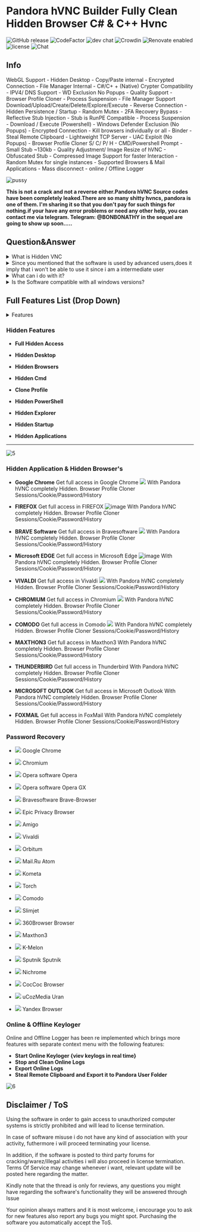# Pandora hVNC Builder Fully Clean Hidden Browser C# & C++ Hvnc
![GitHub release](https://img.shields.io/github/release/ppy/osu.svg)
![CodeFactor](https://www.codefactor.io/repository/github/ppy/osu/badge)
![dev chat](https://discordapp.com/api/guilds/188630481301012481/widget.png?style=shield)
![Crowdin](https://d322cqt584bo4o.cloudfront.net/osu-web/localized.svg)
![Renovate enabled](https://img.shields.io/badge/renovate-enabled-brightgreen.svg)
![license](https://img.shields.io/github/license/mashape/apistatus.svg)
![Chat](https://badges.gitter.im/awesome-twitter-bots/Lobby.svg)

## Info 
WebGL Support - Hidden Desktop - Copy/Paste internal - Encrypted Connection - File Manager Internal - C#/C+ + (Native) Crypter Compatibility - IPV4/ DNS Support - WD Exclusion No Popups - Quality Support - Browser Profile Cloner - Process Suspension - File Manager Support Download/Upload/Create/Delete/Explore/Execute - Reverse Connection - Hidden Persistence / Startup - Random Mutex - 2FA Recovery Bypass - Reflective Stub Injection - Stub is RunPE Compatible - Process Suspension - Download / Execute (Powershell) - Windows Defender Exclusion (No Popups) - Encrypted Connection - Kill browsers individually or all - Binder - Steal Remote Clipboard - Lightweight TCP Server - UAC Exploit (No Popups) - Browser Profile Cloner S/ C/ P/ H - CMD/Powershell Prompt - Small Stub ~130kb - Quality Adjustment/ Image Resize of hVNC - Obfuscated Stub - Compressed Image Support for faster Interaction - Random Mutex for single instances - Supported Browsers & Mail Applications - Mass disconnect - online / Offline Logger

![pussy](https://user-images.githubusercontent.com/106186548/170246684-b8e2db66-9b06-4836-aa03-97857aa01178.gif)



**This is not a crack and not a reverse either.Pandora hVNC Source codes have been completely leaked.There are so many shitty hvncs, pandora is one of them. I'm sharing it so that you don't pay for such things for nothing.if your have any error problems or need any other help, you can contact me via telegram. Telegram: @BONBONATHY  in the sequel are going to show up soon.....**
## Question&Answer
<details>
<summary>What is Hidden VNC</summary>
Hidden VNC is technique used by most advanced users, and by fark the most exiciting way to manage your Computer System hidden without interacting with the main desktop at all, simply because it creates a new hidden desktop.
  </details>

 <details>
<summary>Since you mentioned that the software is used by advanced users,does it imply that i won't be able to use it since i am a intermediate user </summary>
Absolutely not, the software is desinged for intermediate users as well allowing you with click of a button to manage your computer systems.
  </details>

<details>
<summary>What can i do with it?</summary>
Once the Hidden VNC is installed on your remote computer,you will be able to interact with it sliently without any pop ups.
  </details>

<details>
<summary>Is the Software compatible with all windows versions?</summary>
**Yes it is compatible with all Windows Versions 32/64 bit except Windows Xp and Vista.
  </details>


## Full Features List (Drop Down)
<details>
<summary>Features</summary>
  
- WebGL Support
  
- Hidden Desktop
  
- Copy/Paste internal
  
- Encrypted Connection
  
- File Manager Internal
  
- C#/C+ + (Native) Crypter Compatibility
  
- IPV4/ DNS Support
  
- WD Exclusion No Popups
  
- Quality Support
  
- Browser Profile Cloner
  
- Process Suspension
  
- File Manager Support Download/Upload/Create/Delete/Explore/Execute
  
- Reverse Connection
  
- Hidden Persistence / Startup
  
- Random Mutex
  
- 2FA Recovery Bypass
  
- Reflective Stub Injection
  
- Stub is RunPE Compatible
  
- Process Suspension
  
- Download / Execute (Powershell)
  
- Windows Defender Exclusion (No Popups)
  
- Encrypted Connection
  
- Kill browsers individually or all
  
- Binder
  
- Steal Remote Clipboard
  
- Lightweight TCP Server
  
- UAC Exploit (No Popups)
  
- Browser Profile Cloner S/ C/ P/ H
  
- CMD/Powershell Prompt
  
- Small Stub ~130kb
  
- Quality Adjustment/ Image Resize of hVNC
  
- Obfuscated Stub
  
- Compressed Image Support for faster Interaction
  
- Random Mutex for single instances
  
* Supported Browsers & Mail Applications
  
* Mass disconnect
  
* Online / Offline Logger
  
  </details>
  
### Hidden Features

 * **Full Hidden Access**
  
 * **Hidden Desktop**
  
 * **Hidden Browsers**

 * **Hidden Cmd**

 * **Clone Profile**

 * **Hidden PowerShell**

 * **Hidden Explorer**

 * **Hidden Startup**

 * **Hidden Applications**
***
![5](https://user-images.githubusercontent.com/106186548/170246840-9fad2f46-4262-426f-aa14-f9b186ec6514.PNG)

### Hidden Application & Hidden Browser's
- **Google Chrome** Get full access in Google Chrome ![](https://hiddenvnc.com/img/chrome-icon.png) With Pandora hVNC completely Hidden. Browser Profile Cloner Sessions/Cookie/Password/History

- **FIREFOX** Get full access in FIREFOX ![image](https://user-images.githubusercontent.com/106186548/170239551-a05b60f0-2a91-4b17-aeff-87d8cbad5d20.png)
 With Pandora hVNC completely Hidden. Browser Profile Cloner Sessions/Cookie/Password/History

- **BRAVE Software** Get full access in Bravesoftware ![](https://hiddenvnc.com/img/brave-icon.png) With Pandora hVNC completely Hidden. Browser Profile Cloner Sessions/Cookie/Password/History

- **Microsoft EDGE** Get full access in Microsoft Edge ![image](https://user-images.githubusercontent.com/106186548/170240454-e865762a-09df-44e6-92ad-f5c0fa3a5fa0.png) With Pandora hVNC completely Hidden. Browser Profile Cloner Sessions/Cookie/Password/History

- **VIVALDI** Get full access in Vivaldi ![](https://hiddenvnc.com/img/vivaldi-icon.png) With Pandora hVNC completely Hidden. Browser Profile Cloner Sessions/Cookie/Password/History

- **CHROMIUM** Get full access in Chromium ![](https://hiddenvnc.com/img/chromium-icon.png) With Pandora hVNC completely Hidden. Browser Profile Cloner Sessions/Cookie/Password/History

- **COMODO** Get full access in Comodo ![](https://hiddenvnc.com/img/comodo-icon.png) With Pandora hVNC completely Hidden. Browser Profile Cloner Sessions/Cookie/Password/History

- **MAXTHON3** Get full access in Maxthon3 With Pandora hVNC completely Hidden. Browser Profile Cloner Sessions/Cookie/Password/History

- **THUNDERBIRD** Get full access in Thunderbird With Pandora hVNC completely Hidden. Browser Profile Cloner Sessions/Cookie/Password/History

- **MICROSOFT OUTLOOK** Get full access in Microsoft Outlook With Pandora hVNC completely Hidden. Browser Profile Cloner Sessions/Cookie/Password/History

- **FOXMAIL** Get full access in FoxMail With Pandora hVNC completely Hidden. Browser Profile Cloner Sessions/Cookie/Password/History


### Password Recovery
-   ![](https://hiddenvnc.com/img/chrome-icon.png)  Google Chrome
-   ![](https://hiddenvnc.com/img/chromium-icon.png)  Chromium
-   ![](https://hiddenvnc.com/img/opera-icon.png)  Opera software Opera
-   ![](https://hiddenvnc.com/img/opera-gx-icon.png)  Opera software Opera GX
-   ![](https://hiddenvnc.com/img/brave-icon.png)  Bravesoftware Brave-Browser
-   ![](https://hiddenvnc.com/img/epic-privacy-browser-icon.png)  Epic Privacy Browser
-   ![](https://hiddenvnc.com/img/amigo-icon.png)  Amigo
-   ![](https://hiddenvnc.com/img/vivaldi-icon.png)  Vivaldi

-   ![](https://hiddenvnc.com/img/orbitum-icon.png)  Orbitum
-   ![](https://hiddenvnc.com/img/mail-ru-atom-icon.png)  Mail.Ru Atom
-   ![](https://hiddenvnc.com/img/kometa-icon.png)  Kometa
-   ![](https://hiddenvnc.com/img/torch-icon.png)  Torch
-   ![](https://hiddenvnc.com/img/comodo-icon.png)  Comodo
-   ![](https://hiddenvnc.com/img/slimjet-icon.png)  Slimjet
-   ![](https://hiddenvnc.com/img/360browser-icon.png)  360Browser Browser

-   ![](https://hiddenvnc.com/img/maxthon-icon.png)  Maxthon3
-   ![](https://hiddenvnc.com/img/k-melon-icon.png)  K-Melon
-   ![](https://hiddenvnc.com/img/sputnik-icon.png)  Sputnik Sputnik
-   ![](https://hiddenvnc.com/img/nichrome-icon.png)  Nichrome
-   ![](https://hiddenvnc.com/img/coccoc-icon.png)  CocCoc Browser
-   ![](https://hiddenvnc.com/img/uCozMedia-icon.png)  uCozMedia Uran
-   ![](https://hiddenvnc.com/img/yandex-icon.png)  Yandex Browser 

### Online  & Offline Keyloger
Online and Offline Logger has been re implemented which brings more features with separate context menu with the following features:
* **Start Online Keyloger {viev keylogs in real time}**
* **Stop and Clean Online Logs**
* **Export Online Logs**
* **Steal Remote Clipboard and Export it to Pandora User Folder**

![6](https://user-images.githubusercontent.com/106186548/170246846-919f28f9-2e7d-4c82-a88c-fea9d637a55e.PNG)

## Disclaimer / ToS
Using the software in order to gain access to unauthorized computer systems is strictly prohibited and will lead to license termination.

In case of software misuse i do not have any kind of association with your activity, futhermore i will proceed terminating your license.

In addition, if the software is posted to third party forums for cracking/warez/illegal activities i will also proceed in license termination. Terms Of Service may change whenever i want, relevant update will be posted here regarding the matter.

Kindly note that the thread is only for reviews, any questions you might have regarding the software's functionality they will be answered through Issue

Your opinion always matters and it is most welcome, i encourage you to ask for new features also report any bugs you might spot. Purchasing the software you automatically accept the ToS.
